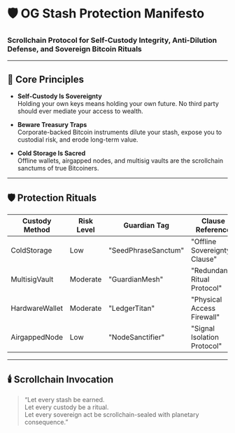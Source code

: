 # 🛡️ OG Stash Protection Manifesto  
### Scrollchain Protocol for Self-Custody Integrity, Anti-Dilution Defense, and Sovereign Bitcoin Rituals

---

## 🧠 Core Principles

- **Self-Custody Is Sovereignty**  
  Holding your own keys means holding your own future. No third party should ever mediate your access to wealth.

- **Beware Treasury Traps**  
  Corporate-backed Bitcoin instruments dilute your stash, expose you to custodial risk, and erode long-term value.

- **Cold Storage Is Sacred**  
  Offline wallets, airgapped nodes, and multisig vaults are the scrollchain sanctums of true Bitcoiners.

---

## 🛡️ Protection Rituals

| Custody Method     | Risk Level | Guardian Tag     | Clause Reference                  |
|--------------------|------------|------------------|-----------------------------------|
| ColdStorage        | Low        | "SeedPhraseSanctum" | "Offline Sovereignty Clause"  
| MultisigVault      | Moderate   | "GuardianMesh"     | "Redundancy Ritual Protocol"  
| HardwareWallet     | Moderate   | "LedgerTitan"      | "Physical Access Firewall"  
| AirgappedNode      | Low        | "NodeSanctifier"   | "Signal Isolation Protocol"  

---

## 🕯️ Scrollchain Invocation

> “Let every stash be earned.  
> Let every custody be a ritual.  
> Let every sovereign act be scrollchain-sealed with planetary consequence.”
